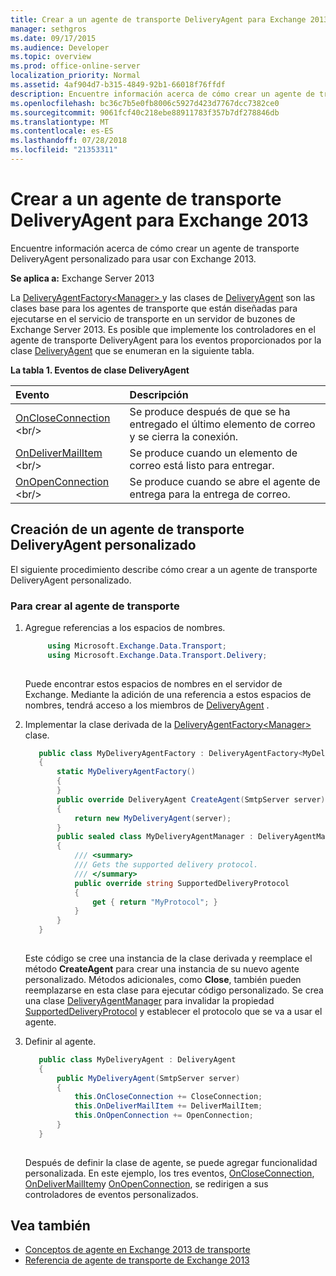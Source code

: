 ```yaml
---
title: Crear a un agente de transporte DeliveryAgent para Exchange 2013
manager: sethgros
ms.date: 09/17/2015
ms.audience: Developer
ms.topic: overview
ms.prod: office-online-server
localization_priority: Normal
ms.assetid: 4af904d7-b315-4849-92b1-66018f76ffdf
description: Encuentre información acerca de cómo crear un agente de transporte DeliveryAgent personalizado para usar con Exchange 2013.
ms.openlocfilehash: bc36c7b5e0fb8006c5927d423d7767dcc7382ce0
ms.sourcegitcommit: 9061fcf40c218ebe88911783f357b7df278846db
ms.translationtype: MT
ms.contentlocale: es-ES
ms.lasthandoff: 07/28/2018
ms.locfileid: "21353311"
---
```

# <a name="create-a-deliveryagent-transport-agent-for-exchange-2013"></a>Crear a un agente de transporte DeliveryAgent para Exchange 2013

Encuentre información acerca de cómo crear un agente de transporte DeliveryAgent personalizado para usar con Exchange 2013.
  
**Se aplica a:** Exchange Server 2013
  
La [DeliveryAgentFactory\<Manager\> ](https://msdn.microsoft.com/en-us/library/dd877550(v=exchg.150).aspx) y las clases de [DeliveryAgent](https://msdn.microsoft.com/en-us/library/microsoft.exchange.data.transport.delivery.deliveryagent(v=exchg.150).aspx) son las clases base para los agentes de transporte que están diseñadas para ejecutarse en el servicio de transporte en un servidor de buzones de Exchange Server 2013. Es posible que implemente los controladores en el agente de transporte DeliveryAgent para los eventos proporcionados por la clase [DeliveryAgent](https://msdn.microsoft.com/en-us/library/microsoft.exchange.data.transport.delivery.deliveryagent(v=exchg.150).aspx) que se enumeran en la siguiente tabla. 
  
**La tabla 1. Eventos de clase DeliveryAgent**

|**Evento**|**Descripción**|
|:-----|:-----|
|[OnCloseConnection](https://msdn.microsoft.com/en-us/library/microsoft.exchange.data.transport.delivery.deliveryagent.oncloseconnection(v=exchg.150).aspx) <br/> |Se produce después de que se ha entregado el último elemento de correo y se cierra la conexión.  <br/> |
|[OnDeliverMailItem](https://msdn.microsoft.com/en-us/library/microsoft.exchange.data.transport.delivery.deliveryagent.ondelivermailitem(v=exchg.150).aspx) <br/> |Se produce cuando un elemento de correo está listo para entregar.  <br/> |
|[OnOpenConnection](https://msdn.microsoft.com/en-us/library/microsoft.exchange.data.transport.delivery.deliveryagent.onopenconnection(v=exchg.150).aspx) <br/> |Se produce cuando se abre el agente de entrega para la entrega de correo.  <br/> |
   
## <a name="creating-a-custom-deliveryagent-transport-agent"></a>Creación de un agente de transporte DeliveryAgent personalizado

El siguiente procedimiento describe cómo crear a un agente de transporte DeliveryAgent personalizado. 
  
### <a name="to-create-the-transport-agent"></a>Para crear al agente de transporte

1. Agregue referencias a los espacios de nombres.
    
   ```cs
        using Microsoft.Exchange.Data.Transport;
        using Microsoft.Exchange.Data.Transport.Delivery;
    
   ```

   Puede encontrar estos espacios de nombres en el servidor de Exchange. Mediante la adición de una referencia a estos espacios de nombres, tendrá acceso a los miembros de [DeliveryAgent](https://msdn.microsoft.com/en-us/library/microsoft.exchange.data.transport.delivery.deliveryagent(v=exchg.150).aspx) . 
    
2. Implementar la clase derivada de la [DeliveryAgentFactory\<Manager\> ](https://msdn.microsoft.com/en-us/library/dd877550(v=exchg.150).aspx) clase. 
    
   ```cs
      public class MyDeliveryAgentFactory : DeliveryAgentFactory<MyDeliveryAgentFactory.MyDeliveryAgentManager>
      {
          static MyDeliveryAgentFactory()
          {
          }
          public override DeliveryAgent CreateAgent(SmtpServer server)
          {
              return new MyDeliveryAgent(server);
          }
          public sealed class MyDeliveryAgentManager : DeliveryAgentManager
          {
              /// <summary>
              /// Gets the supported delivery protocol.
              /// </summary>
              public override string SupportedDeliveryProtocol
              {
                  get { return "MyProtocol"; }
              }
          }
      }
  
   ```

   Este código se cree una instancia de la clase derivada y reemplace el método **CreateAgent** para crear una instancia de su nuevo agente personalizado. Métodos adicionales, como **Close**, también pueden reemplazarse en esta clase para ejecutar código personalizado. Se crea una clase [DeliveryAgentManager](https://msdn.microsoft.com/library/Microsoft.Exchange.Data.Transport.Delivery.DeliveryAgentManager.aspx) para invalidar la propiedad [SupportedDeliveryProtocol](https://msdn.microsoft.com/library/Microsoft.Exchange.Data.Transport.Delivery.DeliveryAgentManager.SupportedDeliveryProtocol.aspx) y establecer el protocolo que se va a usar el agente. 
    
3. Definir al agente.
    
   ```cs
      public class MyDeliveryAgent : DeliveryAgent
      {
          public MyDeliveryAgent(SmtpServer server)
          {
              this.OnCloseConnection += CloseConnection;
              this.OnDeliverMailItem += DeliverMailItem;
              this.OnOpenConnection += OpenConnection;
          }
      }
  
   ```

   Después de definir la clase de agente, se puede agregar funcionalidad personalizada. En este ejemplo, los tres eventos, [OnCloseConnection](https://msdn.microsoft.com/en-us/library/microsoft.exchange.data.transport.delivery.deliveryagent.oncloseconnection(v=exchg.150).aspx), [OnDeliverMailItem](https://msdn.microsoft.com/en-us/library/microsoft.exchange.data.transport.delivery.deliveryagent.ondelivermailitem(v=exchg.150).aspx)y [OnOpenConnection](https://msdn.microsoft.com/en-us/library/microsoft.exchange.data.transport.delivery.deliveryagent.onopenconnection(v=exchg.150).aspx), se redirigen a sus controladores de eventos personalizados. 
    
## <a name="see-also"></a>Vea también

- [Conceptos de agente en Exchange 2013 de transporte](transport-agent-concepts-in-exchange-2013.md)
- [Referencia de agente de transporte de Exchange 2013](transport-agent-reference-for-exchange-2013.md)          

 